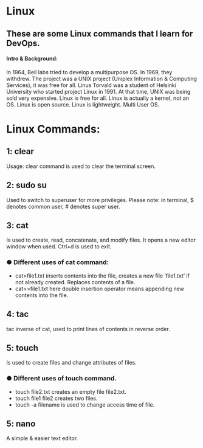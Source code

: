 # Linux
## These are some Linux commands that I learn for DevOps.
#### Intro & Background:
In 1964, Bell labs tried to develop a multipurpose OS.
In 1969, they withdrew.
The project was a UNIX project (Uniplex Information & Computing Services), it was free for all.
Linus Torvald was a student of Helsinki University who started project Linux in 1991. At that time, UNIX was being sold very expensive.
Linux is free for all.
Linux is actually a kernel, not an OS.
Linux is open source.
Linux is lightweight.
Multi User OS.

# Linux Commands:

## 1: clear
Usage: clear command is used to clear the terminal screen.

## 2: sudo su
Used to switch to superuser for more privileges.
Please note: in terminal, $ denotes common user, # denotes super user.

## 3: cat
Is used to create, read, concatenate, and modify files.
It opens a new editor window when used. Ctrl+d is used to exit.
### ● Different uses of cat command:
- cat>file1.txt inserts contents into the file, creates a new
file ‘file1.txt’ if not already created. Replaces contents of
a file.
- cat>>file1.txt here double insertion operator means
appending new contents into the file.

## 4: tac
tac inverse of cat, used to print lines of contents in
reverse order.

## 5: touch
Is used to create files and change attributes of files.
### ● Different uses of touch command.
- touch file2.txt creates an empty file file2.txt.
- touch file1 file2 creates two files.
- touch -a filename is used to change access time of file.

## 5: nano
A simple & easier text editor.


